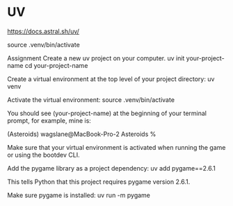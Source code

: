# UV

https://docs.astral.sh/uv/

source .venv/bin/activate

Assignment
Create a new uv project on your computer.
uv init your-project-name
cd your-project-name

Create a virtual environment at the top level of your project directory:
uv venv

Activate the virtual environment:
source .venv/bin/activate

You should see (your-project-name) at the beginning of your terminal prompt, for example, mine is:

(Asteroids) wagslane@MacBook-Pro-2 Asteroids %

Make sure that your virtual environment is activated when running the game or using the bootdev CLI.

Add the pygame library as a project dependency:
uv add pygame==2.6.1

This tells Python that this project requires pygame version 2.6.1.

Make sure pygame is installed:
uv run -m pygame
